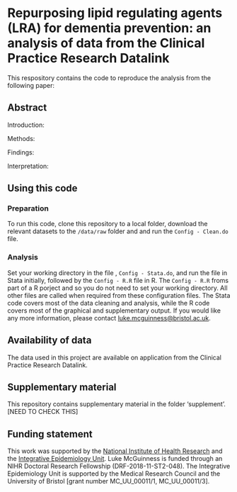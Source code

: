 # Repurposing lipid regulating agents (LRA) for dementia prevention: an analysis of data from the Clinical Practice Research Datalink

This respository contains the code to reproduce the analysis from the following paper:
 
## Abstract

Introduction: 

Methods: 

Findings: 

Interpretation: 

## Using this code

### Preparation
To run this code, clone this repository to a local folder, download the relevant datasets to the `/data/raw` folder and and run the `Config - Clean.do` file.

### Analysis
Set your working directory in the file , `Config - Stata.do`, and run the file in Stata initially, followed by the `Config - R.R` file in R. The `Config - R.R` froms part of a R porject and so you do not need to set your working directory. All other files are called when required from these configuration files. The Stata code covers most of the data cleaning and analysis, while the R code covers most of the graphical and supplementary output. If you would like any more information, please contact luke.mcguinness@bristol.ac.uk. 

## Availability of data

The data used in this project are available on application from the Clinical Practice Research Datalink.

## Supplementary material

This repository contains supplementary material in the folder ‘supplement’. [NEED TO CHECK THIS]

## Funding statement

This work was supported by the [National Institute of Health Research](https://www.nihr.ac.uk/) and the [Integrative Epidemiology Unit](http://www.bristol.ac.uk/integrative-epidemiology/). Luke McGuinness is funded through an NIHR Doctoral Research Fellowship (DRF-2018-11-ST2-048). The Integrative Epidemiology Unit is supported by the Medical Research Council and the University of Bristol [grant number MC_UU_00011/1, MC_UU_00011/3]. 
